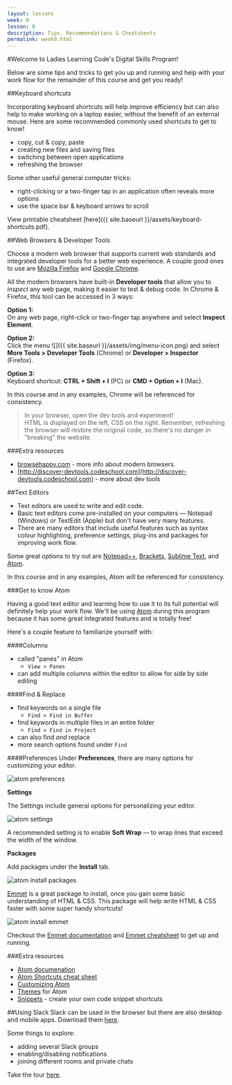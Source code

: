 ```yaml
---
layout: lessons
week: 0
lesson: 0
description: Tips, Recommendations & Cheatsheets
permalink: week0.html
---
```



#Welcome to Ladies Learning Code's Digital Skills Program!

Below are some tips and tricks to get you up and running and help with your work flow for the remainder of this course and get you ready!

##Keyboard shortcuts

Incorporating keyboard shortcuts will help improve efficiency but can also help to make working on a laptop easier, without the benefit of an external mouse. Here are some recommended commonly used shortcuts to get to know!

* copy, cut & copy, paste
* creating new files and saving files
* switching between open applications
* refreshing the browser

Some other useful general computer tricks:

* right-clicking or a two-finger tap in an application often reveals more options
* use the space bar & keyboard arrows to scroll

View printable cheatsheet [here]({{ site.baseurl }}/assets/keyboard-shortcuts.pdf).


##Web Browsers & Developer Tools

Choose a modern web browser that supports current web standards and integrated developer tools for a better web experience. A couple good ones to use are [Mozilla Firefox](https://www.mozilla.org/en-US/firefox/new/) and [Google Chrome](https://www.google.com/intl/en-CA/chrome/browser/).

All the modern browsers have built-in **Developer tools** that allow you to *inspect* any web page, making it easier to test & debug code. In Chrome & Firefox, this tool can be accessed in 3 ways:

**Option 1:**  
On any web page, right-click or two-finger tap anywhere and select **Inspect Element**.  

**Option 2:**  
Click the menu <span class="menu-icon">![]({{ site.baseurl }}/assets/img/menu-icon.png)</span> and select **More Tools > Developer Tools** (Chrome) or **Developer > Inspector** (Firefox).

**Option 3:**  
Keyboard shortcut: **CTRL + Shift + I** (PC) or **CMD + Option + I** (Mac).

In this course and in any examples, Chrome will be referenced for consistency.

> In your browser, open the dev tools and experiment!  
> HTML is displayed on the left, CSS on the right. Remember, refreshing the browser will restore the original code, so there's no danger in "breaking" the website.


###Extra resources
  
* [browsehappy.com](http://browsehappy.com) - more info about modern browsers. 
* [http://discover-devtools.codeschool.com](http://discover-devtools.codeschool.com) - more about dev tools

##Text Editors

* Text editors are used to write and edit code.
* Basic text editors come pre-installed on your computers &mdash; Notepad (Windows) or TextEdit (Apple) but don't have very many features.
* There are many editors that include useful features such as syntax colour highlighting, preference settings, plug-ins and packages for improving work flow.

Some great options to try out are [Notepad++](http://notepad-plus-plus.org/), [Brackets](http://brackets.io), [Sublime Text](http://www.sublimetext.com/), and [Atom](https://atom.io/).

In this course and in any examples, Atom will be referenced for consistency.

###Get to know Atom

Having a good text editor and learning how to use it to its full potential will definitely help your work flow.  We'll be using [Atom](http://atom.io) during this program because it has some great integrated features and is totally free!

Here's a couple feature to familiarize yourself with:

####Columns

* called "panes" in Atom  
  * `View > Panes`
* can add multiple columns within the editor to allow for side by side editing

####Find & Replace
* find keywords on a single file  
  * `Find > Find in Buffer`
* find keywords in multiple files in an entire folder  
  * `Find > Find in Project`
* can also find *and* replace  
* more search options found under `Find`

####Preferences
Under **Preferences**, there are many options for customizing your editor.

![atom preferences]({{site.img}}/week0/atom-preferences.jpg)

**Settings**

The Settings include general options for personalizing your editor. 

![atom settings]({{site.img}}/week0/atom-settings.jpg)

A recommended setting is to enable **Soft Wrap** &mdash; to wrap lines that exceed the width of the window.

**Packages**

Add packages under the **Install** tab.

![atom install packages]({{site.img}}/week0/atom-install-packages.jpg)

[Emmet](http://docs.emmet.io/abbreviations/syntax/) is a great package to install, once you gain some basic understanding of HTML & CSS. This package will help write HTML & CSS faster with some super handy shortcuts!

![atom install emmet]({{site.img}}/week0/atom-install-emmet.jpg)

Checkout the [Emmet documentation](http://docs.emmet.io/abbreviations/syntax/) and [Emmet cheatsheet](http://docs.emmet.io/cheat-sheet/) to get up and running.

###Extra resources
* [Atom documenation](https://atom.io/docs)
* [Atom Shortcuts cheat sheet](https://bugsnag.com/blog/atom-editor-cheat-sheet)
* [Customizing Atom](https://atom.io/docs/v0.61.0/customizing-atom)
* [Themes](https://atom.io/themes) for Atom
* [Snippets](https://github.com/atom/snippets) - create your own code snippet shortcuts


##Using Slack 
Slack can be used in the browser but there are also desktop and mobile apps. Download them [here](https://slack.com/apps).

Some things to explore:

- adding several Slack groups
- enabling/disabling notifications
- joining different rooms and private chats

Take the tour [here](https://slack.com/is).



